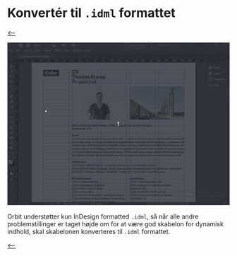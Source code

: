 # Konvertér til `.idml` formattet

[⟵](./README.md)

![Embed image](./ExportIdml/01-save-as-idml.gif)

Orbit understøtter kun InDesign formatted `.idml`, så når alle andre problemstillinger er taget højde om for at være god skabelon for dynamisk indhold, skal skabelonen konverteres til `.idml` formattet.

[⟵](./README.md)
